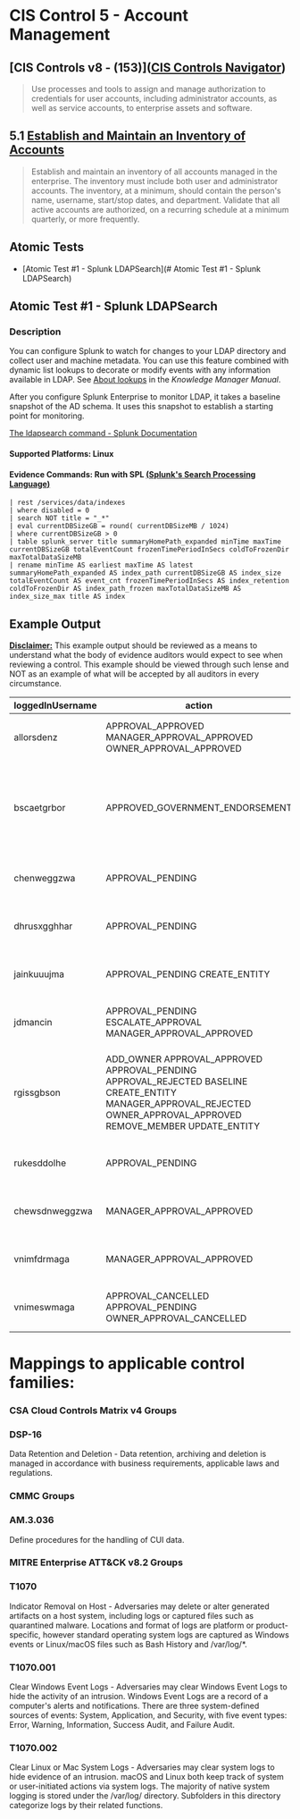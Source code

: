 # CIS Control 5 - Account Management

## [CIS Controls v8 - (153)]([CIS Controls Navigator](https://www.cisecurity.org/controls/cis-controls-navigator/))

> Use processes and tools to assign and manage authorization to credentials for user accounts, including administrator accounts, as well as service accounts, to enterprise assets and software.

## 5.1 [Establish and Maintain an Inventory of Accounts](https://www.cisecurity.org/controls/cis-controls-navigator/#collapse-a39)

> Establish and maintain an inventory of all accounts managed in the enterprise. The inventory must include both user and administrator accounts. The inventory, at a minimum, should contain the person's name, username, start/stop dates, and department. Validate that all active accounts are authorized, on a recurring schedule at a minimum quarterly, or more frequently.

## Atomic Tests

- [Atomic Test #1 - Splunk LDAPSearch](# Atomic Test #1 - Splunk LDAPSearch)

## Atomic Test #1 - Splunk LDAPSearch

### Description

You can configure Splunk to watch for changes to your LDAP directory and collect user and machine metadata. You can use this feature combined with dynamic list lookups to decorate or modify events with any information available in LDAP. See [About lookups](http://docs.splunk.com/Documentation/SplunkCloud/latest/Knowledge/Aboutlookupsandfieldactions) in the *Knowledge Manager Manual*.

After you configure Splunk Enterprise to monitor LDAP, it takes a baseline snapshot of the AD schema. It uses this snapshot to establish a starting point for monitoring.

[The ldapsearch command - Splunk Documentation](https://docs.splunk.com/Documentation/SA-LdapSearch/3.0.3/User/Theldapsearchcommand)

#### **Supported Platforms:** Linux

#### Evidence Commands: Run with SPL [(**Splunk's Search Processing Language**)]((https://www.splunk.com/en_us/resources/search-processing-language.html))

```SPL
| rest /services/data/indexes 
| where disabled = 0 
| search NOT title = "_*" 
| eval currentDBSizeGB = round( currentDBSizeMB / 1024) 
| where currentDBSizeGB > 0 
| table splunk_server title summaryHomePath_expanded minTime maxTime currentDBSizeGB totalEventCount frozenTimePeriodInSecs coldToFrozenDir maxTotalDataSizeMB 
| rename minTime AS earliest maxTime AS latest summaryHomePath_expanded AS index_path currentDBSizeGB AS index_size totalEventCount AS event_cnt frozenTimePeriodInSecs AS index_retention coldToFrozenDir AS index_path_frozen maxTotalDataSizeMB AS index_size_max title AS index
```

## Example Output

**<u>Disclaimer:</u>** This example output should be reviewed as a means to understand what the body of evidence auditors would expect to see when reviewing a control. This example should be viewed through such lense and NOT as an example of what will be accepted by all auditors in every circumstance.

| loggedInUsername | action                                                                                                                                                              | entityType                         | host                                                            | source                                                                      | message                                                                                     |
| ---------------- | ------------------------------------------------------------------------------------------------------------------------------------------------------------------- | ---------------------------------- | --------------------------------------------------------------- | --------------------------------------------------------------------------- | ------------------------------------------------------------------------------------------- |
| allorsdenz       | APPROVAL_APPROVED MANAGER_APPROVAL_APPROVED OWNER_APPROVAL_APPROVED                                                                                                 | GROUP                              | accounts-activity-service-01001                                 | /var/odo/volumes/accounts-activity-api/logs/accounts-activity-api/audit.log | xxxxxx is one of the owners of xxxx xxxx is the skip-level manager of xxxx null             |
| bscaetgrbor      | APPROVED_GOVERNMENT_ENDORSEMENT                                                                                                                                     | MANAGER_ENDORSEMENT                | accounts-activity-service-01001 accounts-activity-service-01002 | /var/odo/volumes/accounts-activity-api/logs/accounts-activity-api/audit.log | Endorsement: 'GOVERNMENT__Studio_ACCESS', STATUS: 'true'                                    |
| chenweggzwa      | APPROVAL_PENDING                                                                                                                                                    | GROUP                              | accounts-activity-service-01002                                 | /var/odo/volumes/accounts-activity-api/logs/accounts-activity-api/audit.log | null                                                                                        |
| dhrusxgghhar     | APPROVAL_PENDING                                                                                                                                                    | GROUP                              | accounts-activity-service-01002                                 | /var/odo/volumes/accounts-activity-api/logs/accounts-activity-api/audit.log | null                                                                                        |
| jainkuuujma      | APPROVAL_PENDING CREATE_ENTITY                                                                                                                                      | PENDING_OH_ENT                     | accounts-activity-service-01001                                 | /var/odo/volumes/accounts-activity-api/logs/accounts-activity-api/audit.log | null                                                                                        |
| jdmancin         | APPROVAL_PENDING ESCALATE_APPROVAL MANAGER_APPROVAL_APPROVED                                                                                                        | ENTITLEMENT                        | accounts-activity-service-01002                                 | /var/odo/volumes/accounts-activity-api/logs/accounts-activity-api/audit.log | Manager has trouble getting into XXXX XXXXX is the delegate of XXXXX, manager of XXXXX null |
| rgissgbson       | ADD_OWNER APPROVAL_APPROVED APPROVAL_PENDING APPROVAL_REJECTED BASELINE CREATE_ENTITY MANAGER_APPROVAL_REJECTED OWNER_APPROVAL_APPROVED REMOVE_MEMBER UPDATE_ENTITY | BASELINE CONTACT ENTITLEMENT GROUP | accounts-activity-service-01001 accounts-activity-service-01002 | /var/odo/volumes/accounts-activity-api/logs/accounts-activity-api/audit.log | null                                                                                        |
| rukesddolhe      | APPROVAL_PENDING                                                                                                                                                    | ENTITLEMENT                        | accounts-activity-service-01001                                 | /var/odo/volumes/accounts-activity-api/logs/accounts-activity-api/audit.log | null                                                                                        |
| chewsdnweggzwa   | MANAGER_APPROVAL_APPROVED                                                                                                                                           | PENDING_OH_ENT                     | accounts-activity-service-01001                                 | /var/odo/volumes/accounts-activity-api/logs/accounts-activity-api/audit.log | xxxxx is the manager of xxxxx                                                               |
| vnimfdrmaga      | MANAGER_APPROVAL_APPROVED                                                                                                                                           | GROUP                              | accounts-activity-service-01001                                 | /var/odo/volumes/accounts-activity-api/logs/accounts-activity-api/audit.log | xxxxx is the manager of vnimmaga                                                            |
| vnimeswmaga      | APPROVAL_CANCELLED APPROVAL_PENDING OWNER_APPROVAL_CANCELLED                                                                                                        | GROUP                              | accounts-activity-service-01002                                 | /var/odo/volumes/accounts-activity-api/logs/accounts-activity-api/audit.log | null xxxxxx is the approvee                                                                 |

# Mappings to applicable control families:

### **CSA Cloud Controls Matrix v4 Groups**

### DSP-16

Data Retention and Deletion - Data retention, archiving and deletion is managed in accordance with business requirements, applicable laws and regulations.

### **CMMC Groups**

### AM.3.036

Define procedures for the handling of CUI data.

### **MITRE Enterprise ATT&CK v8.2 Groups**

### T1070

Indicator Removal on Host - Adversaries may delete or alter generated artifacts on a host system, including logs or captured files such as quarantined malware. Locations and format of logs are platform or product-specific, however standard operating system logs are captured as Windows events or Linux/macOS files such as Bash History and /var/log/*.

### T1070.001

Clear Windows Event Logs - Adversaries may clear Windows Event Logs to hide the activity of an intrusion. Windows Event Logs are a record of a computer's alerts and notifications. There are three system-defined sources of events: System, Application, and Security, with five event types: Error, Warning, Information, Success Audit, and Failure Audit.

### T1070.002

Clear Linux or Mac System Logs - Adversaries may clear system logs to hide evidence of an intrusion. macOS and Linux both keep track of system or user-initiated actions via system logs. The majority of native system logging is stored under the /var/log/ directory. Subfolders in this directory categorize logs by their related functions.
